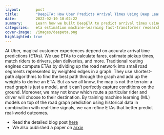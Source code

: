 ```yaml
---
layout:       post  
title:        "DeepETA: How Uber Predicts Arrival Times Using Deep Learning"
date:         2022-02-10 10:02:22  
summary:      Learn how we built DeepETA to predict arrival times using deep learning
categories:   eta estimation machine-learning fast-transformer research uber deep-learning
cover-image:  /images/deepeta.png
highlighted: true
---
```


At Uber, magical customer experiences depend on accurate arrival time predictions (ETAs). We use ETAs to calculate fares, estimate pickup times, match riders to drivers, plan deliveries, and more. Traditional routing engines compute ETAs by dividing up the road network into small road segments represented by weighted edges in a graph. They use shortest-path algorithms to find the best path through the graph and add up the weights to derive an ETA. But as we all know, the map is not the terrain: a road graph is just a model, and it can’t perfectly capture conditions on the ground. Moreover, we may not know which route a particular rider and driver will choose to their destination. By training machine learning (ML) models on top of the road graph prediction using historical data in combination with real-time signals, we can refine ETAs that better predict real-world outcomes. 



* Read the detailed blog post <a href="https://www.uber.com/blog/deepeta-how-uber-predicts-arrival-times/"> here </a>
* We also published a paper on <a href="https://arxiv.org/pdf/2206.02127.pdf"> arxiv </a>